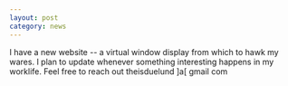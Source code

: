 ```yaml
---
layout: post
category: news
---
```


I have a new website -- a virtual window display from which to hawk my wares. I plan to update whenever something interesting happens in my worklife. Feel free to reach out theisduelund ]a[ gmail com
